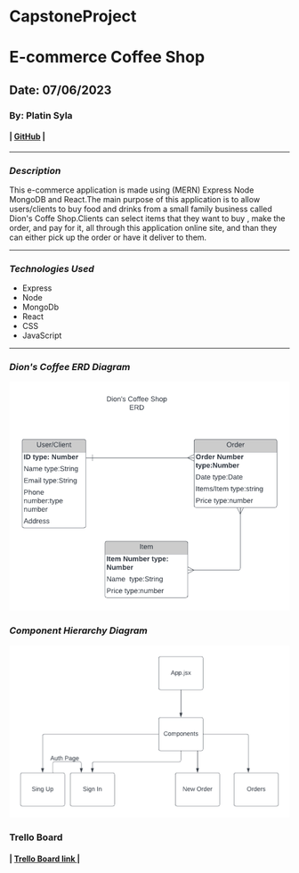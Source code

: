 # CapstoneProject 

# E-commerce Coffee Shop
## Date: 07/06/2023

### By: Platin Syla 

####  | [GitHub](https://github.com/platinyy/CapstoneProject) |

---

### **_Description_**
This e-commerce application is made using (MERN) Express Node MongoDB and React.The main purpose of this application is to allow users/clients to buy food and drinks from a small family business called Dion's Coffe Shop.Clients can select items that they want to buy , make the order, and pay for it, all through this application online site, and than they can either pick up the order or have it deliver to them.

---
### **_Technologies Used_**

- Express
- Node
- MongoDb
- React
- CSS
- JavaScript

---

### **_Dion's Coffee ERD Diagram_**
![Image](Images/ERd.png)

### **_Component Hierarchy Diagram_**
![Image](Images/Hiearchy.png)

### **Trello Board**
####  | [Trello Board link ](https://trello.com/invite/b/buVIf6Gy/ATTIf9b51c77ff04c943e3eec18d9e945bb3610EFE12/capstone-project) |